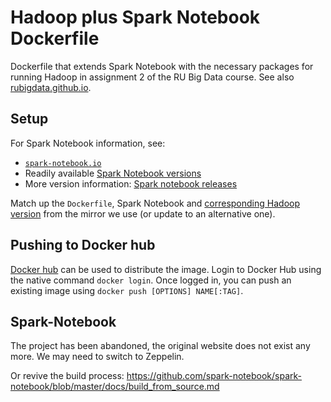 # Hadoop plus Spark Notebook Dockerfile

Dockerfile that extends Spark Notebook with the necessary packages for running Hadoop in assignment 2 of the RU Big Data course.
See also [rubigdata.github.io](https://rubigdata.github.io).

## Setup

For Spark Notebook information, see:

+ [`spark-notebook.io`](https://spark-notebook.io)
+ Readily available [Spark Notebook versions](https://hub.docker.com/r/andypetrella/spark-notebook/tags/)
+ More version information: [Spark notebook releases](https://github.com/spark-notebook/spark-notebook/blob/master/docs/using_releases.md)

Match up the `Dockerfile`, Spark Notebook and [corresponding Hadoop version](http://ftp.nluug.nl/internet/apache/hadoop/common/)
from the mirror we use (or update to an alternative one).

## Pushing to Docker hub

[Docker hub](https://hub.docker.com) can be used to distribute the image. Login to Docker Hub using the native command `docker login`. Once logged in, you can push an existing image using `docker push [OPTIONS] NAME[:TAG]`. 

## Spark-Notebook

The project has been abandoned, the original website does not exist any more.
We may need to switch to Zeppelin.

Or revive the build process:
https://github.com/spark-notebook/spark-notebook/blob/master/docs/build_from_source.md



